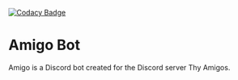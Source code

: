 [![Codacy Badge](https://api.codacy.com/project/badge/Grade/22ae619239754f9e95a9b43c3ab1124e)](https://www.codacy.com/app/Amigo-Dev/Amigo?utm_source=github.com&amp;utm_medium=referral&amp;utm_content=AmigoDevTeam/Amigo&amp;utm_campaign=Badge_Grade)

# Amigo Bot

Amigo is a Discord bot created for the Discord server Thy Amigos.
